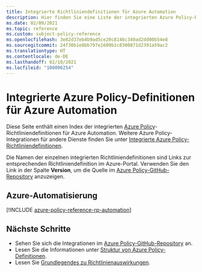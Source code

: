 ```yaml
---
title: Integrierte Richtliniendefinitionen für Azure Automation
description: Hier finden Sie eine Liste der integrierten Azure Policy-Richtliniendefinitionen für Azure Automation. Diese integrierten Richtliniendefinitionen bieten allgemeine Ansätze für die Verwaltung von Azure-Ressourcen.
ms.date: 02/09/2021
ms.topic: reference
ms.custom: subject-policy-reference
ms.openlocfilehash: 3e82d37eb4b9ad5ce20c8146c340ad2dd00b54e8
ms.sourcegitcommit: 24f30b1e8bb797e1609b1c8300871d2391a59ac2
ms.translationtype: HT
ms.contentlocale: de-DE
ms.lasthandoff: 02/10/2021
ms.locfileid: "100096254"
---
```

# <a name="azure-policy-built-in-definitions-for-azure-automation"></a>Integrierte Azure Policy-Definitionen für Azure Automation

Diese Seite enthält einen Index der integrierten [Azure Policy](../governance/policy/overview.md)-Richtliniendefinitionen für Azure Automation. Weitere Azure Policy-Integrationen für andere Dienste finden Sie unter [Integrierte Azure Policy-Richtliniendefinitionen](../governance/policy/samples/built-in-policies.md).

Die Namen der einzelnen integrierten Richtliniendefinitionen sind Links zur entsprechenden Richtliniendefinition im Azure-Portal. Verwenden Sie den Link in der Spalte **Version**, um die Quelle im [Azure Policy-GitHub-Repository](https://github.com/Azure/azure-policy) anzuzeigen.

## <a name="azure-automation"></a>Azure-Automatisierung

[!INCLUDE [azure-policy-reference-rp-automation](../../includes/policy/reference/byrp/microsoft.automation.md)]

## <a name="next-steps"></a>Nächste Schritte

- Sehen Sie sich die Integrationen im [Azure Policy-GitHub-Repository](https://github.com/Azure/azure-policy) an.
- Lesen Sie die Informationen unter [Struktur von Azure Policy-Definitionen](../governance/policy/concepts/definition-structure.md).
- Lesen Sie [Grundlegendes zu Richtlinienauswirkungen](../governance/policy/concepts/effects.md).
